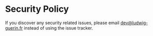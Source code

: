 # Security Policy

If you discover any security related issues, please email dev@ludwig-guerin.fr instead of using the issue tracker.
